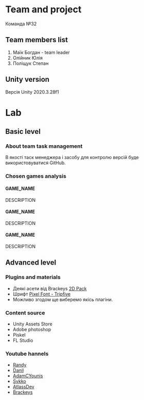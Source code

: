 # Team and project
Команда №32

## Team members list
1. Маїк Богдан - team leader
2. Олійник Юлія
3. Поліщук Степан

## Unity version
Версія Unity 2020.3.28f1

# Lab

## Basic level

### About team task management
В якості таск менеджера і засобу для контролю версій буде використовуватися GitHub.

### Chosen games analysis

#### GAME_NAME
DESCRIPTION

#### GAME_NAME
DESCRIPTION

#### GAME_NAME
DESCRIPTION

## Advanced level

### Plugins and materials
- Деякі асети від Brackeys [2D Pack](https://assetstore.unity.com/packages/2d/free-2d-mega-pack-177430)
- Шрифт [Pixel Font - Tripfive](https://assetstore.unity.com/packages/2d/fonts/free-pixel-font-thaleah-140059)
- Можливо згодом ще виберемо якісь плагіни.

### Content source
- Unity Assets Store
- Adobe photoshop
- Piskel
- FL Studio

### Youtube hannels

- [Randy](https://www.youtube.com/c/RandallThomas)
- [Danil](https://www.youtube.com/c/DaniDev)
- [AdamCYounis](https://www.youtube.com/c/AdamCYounis)
- [Sykko](https://www.youtube.com/c/Sykoo)
- [AtlassDev](https://www.youtube.com/channel/UCR2c2xl7kL15TFqj489sOcA)
- [Brackeys](https://www.youtube.com/c/Brackeys/featured)
